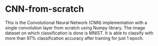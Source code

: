 # CNN-from-scratch
This is the Convolutional Neural Network (CNN) implementation with a single convolution layer from scratch using Numpy library. The image dataset on which classification is done is MNIST. It is able to classify with more than 97% classification accuracy after training for just 1 epoch.
